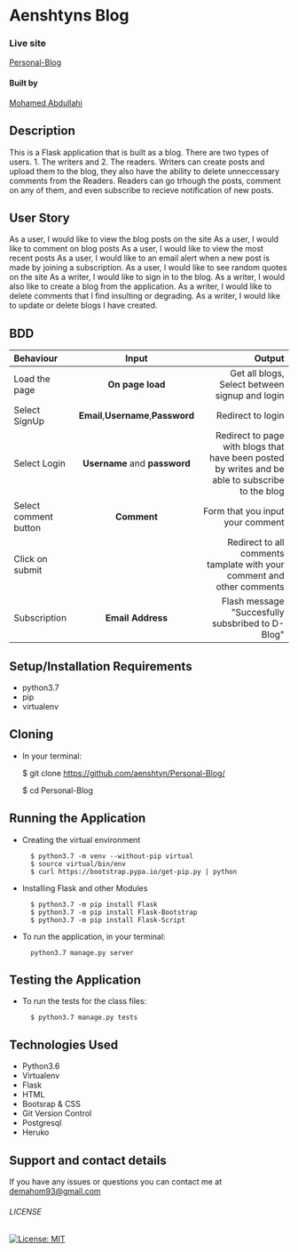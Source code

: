 # Aenshtyns Blog

### Live site

[Personal-Blog](https://aenshtyns-blog.herokuapp.com/)


#### Built by

[Mohamed Abdullahi](https://github.com/aenshtyn)

## Description

This is a Flask application that is built as a blog. There are two types of users. 1. The writers and 2. The readers. Writers can create posts and upload them to the blog, they also have the ability to delete unneccessary comments from the Readers. Readers can go trhough the posts, comment on any of them, and even subscribe to recieve notification of new posts.

## User Story

As a user, I would like to view the blog posts on the site
As a user, I would like to comment on blog posts
As a user, I would like to view the most recent posts
As a user, I would like to an email alert when a new post is made by joining a subscription.
As a user, I would like to see random quotes on the site
As a writer, I would like to sign in to the blog.
As a writer, I would also like to create a blog from the application.
As a writer, I would like to delete comments that I find insulting or degrading.
As a writer, I would like to update or delete blogs I have created.

## BDD
| Behaviour | Input | Output |
| :---------------- | :---------------: | ------------------: |
| Load the page | **On page load** | Get all blogs, Select between signup and login|
| Select SignUp| **Email**,**Username**,**Password** | Redirect to login|
| Select Login | **Username** and **password** | Redirect to page with blogs that have been posted by writes and be able to subscribe to the blog|
| Select comment button | **Comment** | Form that you input your comment|
| Click on submit |  | Redirect to all comments tamplate with your comment and other comments|
|Subscription | **Email Address**| Flash message "Succesfully subsbribed to D-Blog"|


## Setup/Installation Requirements

* python3.7
* pip
* virtualenv

## Cloning
* In your terminal:

  $ git clone https://github.com/aenshtyn/Personal-Blog/

  $ cd Personal-Blog

## Running the Application
* Creating the virtual environment

        $ python3.7 -m venv --without-pip virtual
        $ source virtual/bin/env
        $ curl https://bootstrap.pypa.io/get-pip.py | python

* Installing Flask and other Modules

        $ python3.7 -m pip install Flask
        $ python3.7 -m pip install Flask-Bootstrap
        $ python3.7 -m pip install Flask-Script

* To run the application, in your terminal:

        python3.7 manage.py server

## Testing the Application

* To run the tests for the class files:

        $ python3.7 manage.py tests

## Technologies Used

* Python3.6
* Virtualenv
* Flask
* HTML
* Bootsrap & CSS
* Git Version Control
* Postgresql
* Heruko

## Support and contact details

If you have any issues or questions you can contact me at demahom93@gmail.com

###### LICENSE

[![License: MIT](https://img.shields.io/badge/License-MIT-yellow.svg)](https://opensource.org/licenses/MIT)
